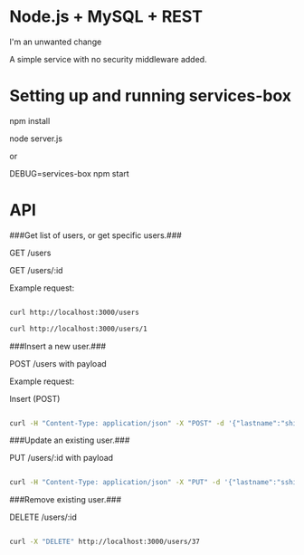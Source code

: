 # Node.js + MySQL + REST #

I'm an unwanted change

A simple service with no security middleware added.


# Setting up and running services-box #

npm install

node server.js

or

DEBUG=services-box npm start


# API #



###Get list of users, or get specific users.###

GET /users

GET /users/:id

Example request:

```bash

curl http://localhost:3000/users

curl http://localhost:3000/users/1

```


###Insert a new user.###

POST /users with payload

Example request:

Insert (POST)

```bash

curl -H "Content-Type: application/json" -X "POST" -d '{"lastname":"shields","firstname":"will"}' http://localhost:3000/users  

```


###Update an existing user.###

PUT /users/:id with payload

```bash

curl -H "Content-Type: application/json" -X "PUT" -d '{"lastname":"sshields","firstname":"wwill"}' http://localhost:3000/users/36

```


###Remove existing user.###

DELETE /users/:id

```bash

curl -X "DELETE" http://localhost:3000/users/37

```
